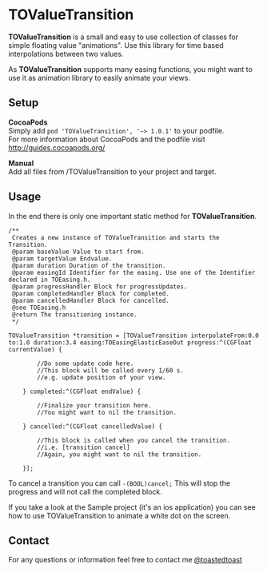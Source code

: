 # TOValueTransition

**TOValueTransition** is a small and easy to use collection of classes for simple floating value "animations".
Use this library for time based interpolations between two values.

As **TOValueTransition** supports many easing functions, you might want to use it as animation library to easily animate your views.

## Setup

**CocoaPods**   
Simply add `pod 'TOValueTransition', '~> 1.0.1'` to your podfile.  
For more information about CocoaPods and the podfile visit http://guides.cocoapods.org/

**Manual**  
Add all files from /TOValueTransition to your project and target.  


## Usage
In the end there is only one important static method for **TOValueTransition**.  

    /**
     Creates a new instance of TOValueTransition and starts the Transition.
     @param baseValue Value to start from.
     @param targetValue Endvalue.
     @param duration Duration of the transition.
     @param easingId Identifier for the easing. Use one of the Identifier declared in TOEasing.h.
     @param progressHandler Block for progressUpdates.
     @param completedHandler Block for completed.
     @param cancelledHandler Block for cancelled.
     @see TOEasing.h
     @return The transitioning instance.
     */

    TOValueTransition *transition = [TOValueTransition interpolateFrom:0.0 to:1.0 duration:3.4 easing:TOEasingElasticEaseOut progress:^(CGFloat currentValue) {
            
            //Do some update code here. 
            //This block will be called every 1/60 s.
            //e.g. update position of your view.
            
        } completed:^(CGFloat endValue) {
            
            //Finalize your transition here.
            //You might want to nil the transition.
            
        } cancelled:^(CGFloat cancelledValue) {
            
            //This block is called when you cancel the transition.
            //i.e. [transition cancel]
            //Again, you might want to nil the transition.
            
        }];


To cancel a transition you can call `-(BOOL)cancel;` This will stop the progress and will not call the completed block.

If you take a look at the Sample project (it's an ios application) you can see how to use TOValueTransition to animate a white dot on the screen.

## Contact
For any questions or information feel free to contact me  [@toastedtoast](http://www.twitter.com/toastedtoast)
